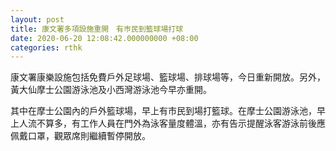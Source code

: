 ```yaml
---
layout: post
title: 康文署多項設施重開　有巿民到籃球場打球
date: 2020-06-20 12:08:42.000000000 +08:00
categories: rthk
---
```


康文署康樂設施包括免費戶外足球場、籃球場、排球場等，今日重新開放。另外，黃大仙摩士公園游泳池及小西灣游泳池今早亦重開。

其中在摩士公園內的戶外籃球場，早上有市民到場打籃球。在摩士公園游泳池，早上人流不算多，有工作人員在門外為泳客量度體溫，亦有告示提醒泳客游泳前後應佩戴口罩，觀眾席則繼續暫停開放。
